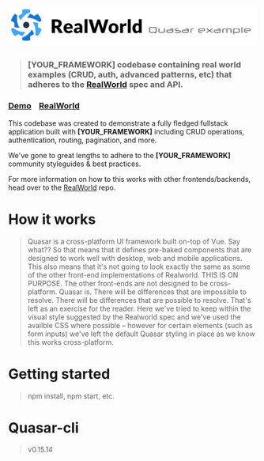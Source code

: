 # ![RealWorld Example App](logo.png)

> ### [YOUR_FRAMEWORK] codebase containing real world examples (CRUD, auth, advanced patterns, etc) that adheres to the [RealWorld](https://github.com/gothinkster/realworld) spec and API.


### [Demo](https://github.com/gothinkster/realworld)&nbsp;&nbsp;&nbsp;&nbsp;[RealWorld](https://github.com/gothinkster/realworld)


This codebase was created to demonstrate a fully fledged fullstack application built with **[YOUR_FRAMEWORK]** including CRUD operations, authentication, routing, pagination, and more.

We've gone to great lengths to adhere to the **[YOUR_FRAMEWORK]** community styleguides & best practices.

For more information on how to this works with other frontends/backends, head over to the [RealWorld](https://github.com/gothinkster/realworld) repo.


# How it works

> Quasar is a cross-platform UI framework built on-top of Vue. Say what??
> So that means that it defines pre-baked components that are designed to work well with desktop, web and mobile applications.
> This also means that it's not going to look exactly the same as some of the other front-end implementations of Realworld. THIS IS ON PURPOSE. The other front-ends are not designed to be cross-platform. Quasar is. There will be differences that are impossible to resolve. There will be differences that are possible to resolve. That's left as an exercise for the reader. Here we've tried to keep within the visual style suggested by the Realworld spec and we've used the availble CSS where possible – however for certain elements (such as form inputs) we've left the default Quasar styling in place as we know this works cross-platform.

# Getting started

> npm install, npm start, etc.

# Quasar-cli

> v0.15.14
